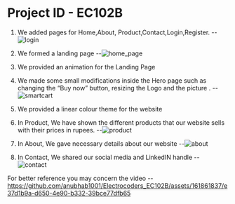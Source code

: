 # Project ID - EC102B

1.	We added pages for Home,About, Product,Contact,Login,Register. --![login](https://github.com/anubhab1001/Electrocoders_EC102B/assets/161861837/73606791-26d1-49b2-988e-68e5cb5759cb) 

2.	We formed a landing page --![home_page](https://github.com/anubhab1001/Electrocoders_EC102B/assets/161861837/80aa922b-f4ec-40b8-8b7c-a1799c137acf)
3.	We provided an animation for the Landing Page 
4.	We made some small modifications inside the Hero page such as changing the “Buy now” button, resizing the Logo and the picture . -- ![smartcart](https://github.com/anubhab1001/Electrocoders_EC102B/assets/161861837/5b0407d8-e251-402c-933a-e16e47886e97)
5.	We provided a linear colour theme for the website
6.	In Product, We have shown the different products that our website sells with their prices in rupees. --![product](https://github.com/anubhab1001/Electrocoders_EC102B/assets/161861837/432747d2-31a8-43da-92ec-222774a605bd)

7.	In About, We gave necessary details about our website --![about](https://github.com/anubhab1001/Electrocoders_EC102B/assets/161861837/70a3c19b-ec0d-4574-9f9d-b61c4606cb8e)

8.	In Contact, We shared our social media and LinkedIN handle --![contact](https://github.com/anubhab1001/Electrocoders_EC102B/assets/161861837/425a4113-ba63-4c05-aa1f-051dc85af4f3)

For better reference you may concern the video -- 
https://github.com/anubhab1001/Electrocoders_EC102B/assets/161861837/e37d1b9a-d650-4e90-b332-39bce77dfb65





